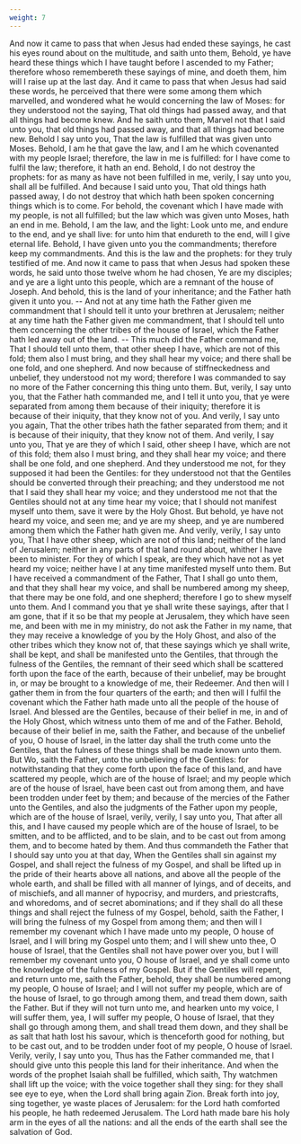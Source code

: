 ```yaml
---
weight: 7
---
```

And now it came to pass that when Jesus had ended these sayings, he cast his eyes round about on the multitude, and saith unto them, Behold, ye have heard these things which I have taught before I ascended to my Father; therefore whoso remembereth these sayings of mine, and doeth them, him will I raise up at the last day. And it came to pass that when Jesus had said these words, he perceived that there were some among them which marvelled, and wondered what he would concerning the law of Moses: for they understood not the saying, That old things had passed away, and that all things had become knew. And he saith unto them, Marvel not that I said unto you, that old things had passed away, and that all things had become new. Behold I say unto you, That the law is fulfilled that was given unto Moses. Behold, I am he that gave the law, and I am he which covenanted with my people Israel; therefore, the law in me is fulfilled: for I have come to fulfil the law; therefore, it hath an end. Behold, I do not destroy the prophets: for as many as have not been fulfilled in me, verily, I say unto you, shall all be fulfilled. And because I said unto you, That old things hath passed away, I do not destroy that which hath been spoken concerning things which is to come. For behold, the covenant which I have made with my people, is not all fulfilled; but the law which was given unto Moses, hath an end in me. Behold, I am the law, and the light: Look unto me, and endure to the end, and ye shall live: for unto him that endureth to the end, will I give eternal life. Behold, I have given unto you the commandments; therefore keep my commandments. And this is the law and the prophets: for they truly testified of me. And now it came to pass that when Jesus had spoken these words, he said unto those twelve whom he had chosen, Ye are my disciples; and ye are a light unto this people, which are a remnant of the house of Joseph. And behold, this is the land  of your inheritance; and the Father hath given it unto you. -- And not at any time hath the Father given me commandment that I should tell it unto your brethren at Jerusalem; neither at any time hath the Father given me commandment, that I should tell unto them concerning the other tribes of the house of Israel, which the Father hath led away out of the land. -- This much did the Father command me, That I should tell unto them, that other sheep I have, which are not of this fold; them also I must bring, and they shall hear my voice; and there shall be one fold, and one shepherd. And now because of stiffneckedness and unbelief, they understood not my word; therefore I was commanded to say no more of the Father concerning this thing unto them. But, verily, I say unto you, that the Father hath commanded me, and I tell it unto you, that ye were separated from among them because of their iniquity; therefore it is because of their iniquity, that they know not of you. And verily, I say unto you again, That the other tribes hath the father separated from them; and it is because of their iniquity, that they know not of them. And verily, I say unto you, That ye are they of which I said, other sheep I have, which are not of this fold; them also I must bring, and they shall hear my voice; and there shall be one fold, and one shepherd. And they understood me not, for they supposed it had been the Gentiles: for they understood not that the Gentiles should be converted through their preaching; and they understood me not that I said they shall hear my voice; and they understood me not that the Gentiles should not at any time hear my voice; that I should not manifest myself unto them, save it were by the Holy Ghost. But behold, ye have not heard my voice, and seen me; and ye are my sheep, and ye are numbered among them which the Father hath given me. And verily, verily, I say unto you, That I have other sheep, which are not of this land; neither of the land of Jerusalem; neither in any parts of that land round about, whither I have been to minister. For they of which I speak, are they which have not as yet heard my voice; neither have I at any time manifested myself unto them. But I have received a commandment of the Father, That I shall go unto them, and that they shall hear my voice, and shall be numbered among my sheep, that there may be one fold, and one shepherd; therefore I go to shew myself unto them. And I command you that ye shall write these sayings, after that I am gone, that if it so be that my people at Jerusalem, they which have seen  me, and been with me in my ministry, do not ask the Father in my name, that they may receive a knowledge of you by the Holy Ghost, and also of the other tribes which they know not of, that these sayings which ye shall write, shall be kept, and shall be manifested unto the Gentiles, that through the fulness of the Gentiles, the remnant of their seed which shall be scattered forth upon the face of the earth, because of their unbelief, may be brought in, or may be brought to a knowledge of me, their Redeemer. And then will I gather them in from the four quarters of the earth; and then will I fulfil the covenant which the Father hath made unto all the people of the house of Israel. And blessed are the Gentiles, because of their belief in me, in and of the Holy Ghost, which witness unto them of me and of the Father. Behold, because of their belief in me, saith the Father, and because of the unbelief of you, O house of Israel, in the latter day shall the truth come unto the Gentiles, that the fulness of these things shall be made known unto them. But Wo, saith the Father, unto the unbelieving of the Gentiles: for notwithstanding that they come forth upon the face of this land, and have scattered my people, which are of the house of Israel; and my people which are of the house of Israel, have been cast out from among them, and have been trodden under feet by them; and because of the mercies of the Father unto the Gentiles, and also the judgments of the Father upon my people, which are of the house of Israel, verily, verily, I say unto you, That after all this, and I have caused my people which are of the house of Israel, to be smitten, and to be afflicted, and to be slain, and to be cast out from among them, and to become hated by them. And thus commandeth the Father that I should say unto you at that day, When the Gentiles shall sin against my Gospel, and shall reject the fulness of my Gospel, and shall be lifted up in the pride of their hearts above all nations, and above all the people of the whole earth, and shall be filled with all manner of lyings, and of deceits, and of mischiefs, and all manner of hypocrisy, and murders, and priestcrafts, and whoredoms, and of secret abominations; and if they shall do all these things and shall reject the fulness of my Gospel, behold, saith the Father, I will bring the fulness of my Gospel from among them; and then will I remember my covenant which I have made unto my people, O house of Israel, and I will bring my Gospel unto them; and I will shew unto thee, O house of Israel,  that the Gentiles shall not have power over you, but I will remember my covenant unto you, O house of Israel, and ye shall come unto the knowledge of the fulness of my Gospel. But if the Gentiles will repent, and return unto me, saith the Father, behold, they shall be numbered among my people, O house of Israel; and I will not suffer my people, which are of the house of Israel, to go through among them, and tread them down, saith the Father. But if they will not turn unto me, and hearken unto my voice, I will suffer them, yea, I will suffer my people, O house of Israel, that they shall go through among them, and shall tread them down, and they shall be as salt that hath lost his savour, which is thenceforth good for nothing, but to be cast out, and to be trodden under foot of my people, O house of Israel. Verily, verily, I say unto you, Thus has the Father commanded me, that I should give unto this people this land for their inheritance. And when the words of the prophet Isaiah shall be fulfilled, which saith, Thy watchmen shall lift up the voice; with the voice together shall they sing: for they shall see eye to eye, when the Lord shall bring again Zion. Break forth into joy, sing together, ye waste places of Jerusalem: for the Lord hath comforted his people, he hath redeemed Jerusalem. The Lord hath made bare his holy arm in the eyes of all the nations: and all the ends of the earth shall see the salvation of God.